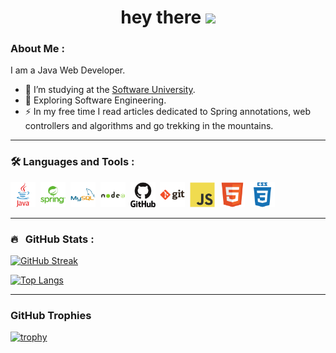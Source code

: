 <!--
### Hi there 👋
**ChrisVladimirov/ChrisVladimirov** is a ✨ _special_ ✨ repository because its `README.md` (this file) appears on your GitHub profile.
Here are some ideas to get you started:-->

<h1 align="center">hey there <img src="https://media.giphy.com/media/hvRJCLFzcasrR4ia7z/giphy.gif" width="40"></h1>

### About Me :

I am a Java Web Developer.

- 🔭 I’m studying at the [Software University](https://bg.linkedin.com/school/software-university-softuni).
- 🌱 Exploring Software Engineering.
- ⚡ In my free time I read articles dedicated to Spring annotations, web controllers and algorithms and go trekking in the mountains.
<!--
<img src="https://media.giphy.com/media/WUlplcMpOCEmTGBtBW/giphy.gif" width="30">
- 📫 How to reach me: &nbsp; [![Linkedin Badge](https://img.shields.io/badge/-kakbar-blue?style=flat&logo=Linkedin&logoColor=white)](https://www.linkedin.com/in/kakbar)
-->

---

### :hammer_and_wrench: Languages and Tools :

<p>
<img src="https://github.com/devicons/devicon/blob/master/icons/java/java-original-wordmark.svg" title="Java" alt="Java" width="40" height="40"/>&nbsp;
<img src="https://github.com/devicons/devicon/blob/master/icons/spring/spring-original-wordmark.svg" title="Spring" alt="Spring" width="40" height="40"/>&nbsp;
<img src="https://github.com/devicons/devicon/blob/master/icons/mysql/mysql-original-wordmark.svg" title="MySQL"  alt="MySQL" width="40" height="40"/>&nbsp;
<img src="https://github.com/devicons/devicon/blob/master/icons/nodejs/nodejs-original-wordmark.svg" title="NodeJS" alt="NodeJS" width="40" height="40"/>&nbsp;
<img src="https://github.com/devicons/devicon/blob/master/icons/github/github-original-wordmark.svg" title="GitHub" **alt='GitHub' width="40" height="40"/>&nbsp;
<img src="https://github.com/devicons/devicon/blob/master/icons/git/git-original-wordmark.svg" title="Git" **alt="Git" width="40" height="40"/>&nbsp;
<img src="https://github.com/devicons/devicon/blob/master/icons/javascript/javascript-original.svg" title="JavaScript" alt="JavaScript" width="40" height="40"/>&nbsp;
<img src="https://github.com/devicons/devicon/blob/master/icons/html5/html5-original.svg" title="HTML5" alt="HTML" width="40" height="40"/>&nbsp;
<img src="https://github.com/devicons/devicon/blob/master/icons/css3/css3-plain-wordmark.svg"  title="CSS3" alt="CSS" width="40" height="40"/>&nbsp;
</p>

---

### 🔥 &nbsp; GitHub Stats :
[![GitHub Streak](http://github-readme-streak-stats.herokuapp.com?user=ChrisVladimirov&theme=dark&background=000000)](https://git.io/streak-stats)

[![Top Langs](https://github-readme-stats.vercel.app/api/top-langs/?username=ChrisVladimirov&layout=compact&theme=vision-friendly-dark)](https://github.com/anuraghazra/github-readme-stats)

---

### GitHub Trophies
[![trophy](https://github-profile-trophy.vercel.app/?username=ChrisVladimirov)](https://github.com/ryo-ma/github-profile-trophy)


